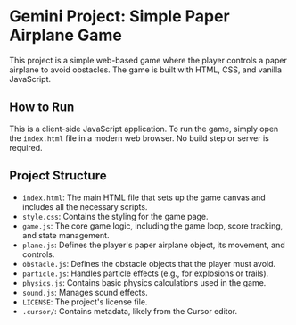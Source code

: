
# Gemini Project: Simple Paper Airplane Game

This project is a simple web-based game where the player controls a paper airplane to avoid obstacles. The game is built with HTML, CSS, and vanilla JavaScript.

## How to Run

This is a client-side JavaScript application. To run the game, simply open the `index.html` file in a modern web browser. No build step or server is required.

## Project Structure

*   `index.html`: The main HTML file that sets up the game canvas and includes all the necessary scripts.
*   `style.css`: Contains the styling for the game page.
*   `game.js`: The core game logic, including the game loop, score tracking, and state management.
*   `plane.js`: Defines the player's paper airplane object, its movement, and controls.
*   `obstacle.js`: Defines the obstacle objects that the player must avoid.
*   `particle.js`: Handles particle effects (e.g., for explosions or trails).
*   `physics.js`: Contains basic physics calculations used in the game.
*   `sound.js`: Manages sound effects.
*   `LICENSE`: The project's license file.
*   `.cursor/`: Contains metadata, likely from the Cursor editor.
